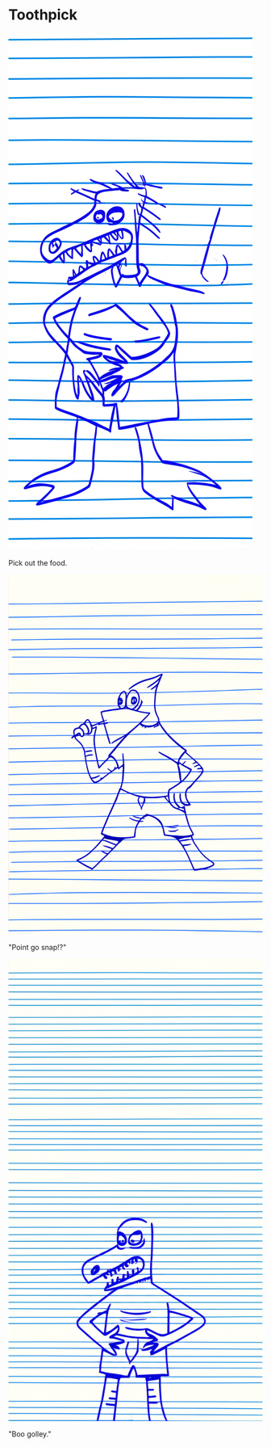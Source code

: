 # Toothpick

![Garrey Goosey holds a single toothpick, looking satisfied after a meal.](toothpick-1.png)

Pick out the food.

![Garrey Goosey struggles with the toothpick, which is stuck in his beak or splintering.](toothpick-2.png)

"Point go snap!?"

![Garrey Goosey glares furiously at the broken toothpick, looking frustrated.](toothpick-3.png)

"Boo golley."